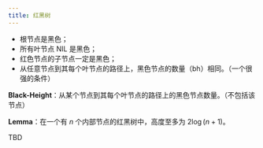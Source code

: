 ```yaml
---
title: 红黑树
---
```


 - 根节点是黑色；
 - 所有叶节点 NIL 是黑色；
 - 红色节点的子节点一定是黑色；
 - 从任意节点到其每个叶节点的路径上，黑色节点的数量（bh）相同。（一个很强的条件）

**Black-Height**：从某个节点到其每个叶节点的路径上的黑色节点数量。（不包括该节点）

**Lemma**：在一个有 $n$ 个内部节点的红黑树中，高度至多为 $2\log(n+1)$。

TBD
